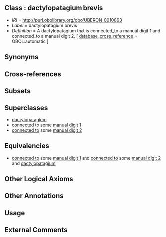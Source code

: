 
## Class : dactylopatagium brevis

 * *IRI* = http://purl.obolibrary.org/obo/UBERON_0010863
 * *Label* = dactylopatagium brevis
 * *Definition* = A dactylopatagium that is connected_to a manual digit 1 and connected_to a manual digit 2. [ [database_cross_reference](../../ef/oboInOwl#hasDbXref.md) = OBOL:automatic ]

## Synonyms


## Cross-references


## Subsets


## Superclasses

 * [dactylopatagium](../../UBERON/62/UBERON_0010862.md)
 * [connected to](../../UBREL/01/UBREL_0000001.md) some [manual digit 1](../../UBERON/63/UBERON_0001463.md)
 * [connected to](../../UBREL/01/UBREL_0000001.md) some [manual digit 2](../../UBERON/22/UBERON_0003622.md)

## Equivalencies

 * [connected to](../../UBREL/01/UBREL_0000001.md) some [manual digit 1](../../UBERON/63/UBERON_0001463.md) and [connected to](../../UBREL/01/UBREL_0000001.md) some [manual digit 2](../../UBERON/22/UBERON_0003622.md) and [dactylopatagium](../../UBERON/62/UBERON_0010862.md)

## Other Logical Axioms


## Other Annotations


## Usage


## External Comments

